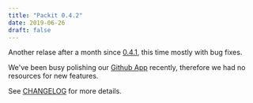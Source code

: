 ```yaml
---
title: "Packit 0.4.2"
date: 2019-06-26
draft: false
---
```


Another relase after a month since [0.4.1](https://packit.dev/posts/packit-041/), this time mostly with bug fixes.
<!--more-->

We've been busy polishing our [Github App](https://packit.dev/packit-as-a-service/) recently, therefore we had no resources for new features.

See [CHANGELOG](https://github.com/packit-service/packit/blob/master/CHANGELOG.md#042) for more details.
